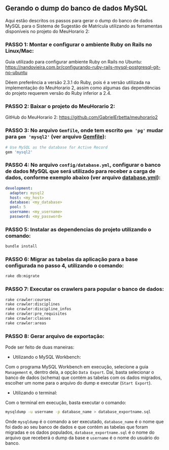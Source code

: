 ## Gerando o dump do banco de dados MySQL

Aqui estão descritos os passos para gerar o dump do banco de dados MySQL para o Sistema de Sugestão de Matrícula utilizando as ferramentas disponíveis no projeto do MeuHorario 2:

### PASSO 1: Montar e configurar o ambiente Ruby on Rails no Linux/Mac:

Guia utilizado para configurar ambiente Ruby on Rails no Ubuntu: <https://nandovieira.com.br/configurando-ruby-rails-mysql-postgresql-git-no-ubuntu>

Dêem preferência a versão 2.3.1 do Ruby, pois é a versão utilizada na implementação do MeuHorario 2, assim como algumas das dependências do projeto requerem versão do Ruby inferior a 2.4.

### PASSO 2: Baixar o projeto do MeuHorario 2:

GitHub do MeuHorario 2: <https://github.com/GabrielErbetta/meuhorario2>

### PASSO 3: No arquivo `Gemfile`, onde tem escrito `gem 'pg'` mudar para `gem 'mysql2'` (ver arquivo [Gemfile](https://naaramusse.github.io/Holmes-Corp/documents/Gemfile)):

```ruby
# Use MySQL as the database for Active Record  
gem 'mysql2'
```

### PASSO 4: No arquivo `config/database.yml`, configurar o banco de dados MySQL que será utilizado para receber a carga de dados, conforme exemplo abaixo (ver arquivo [database.yml](https://naaramusse.github.io/Holmes-Corp/documents/database.yml)):

```yaml
development:  
  adapter: mysql2  
  host: <my_host>  
  database: <my_database>  
  pool: 5  
  username: <my_username>  
  password: <my_password>
```

### PASSO 5: Instalar as dependencias do projeto utilizando o comando:

```bash
bundle install
```

### PASSO 6: Migrar as tabelas da aplicação para a base configurada no passo 4, utilizando o comando:

```bash
rake db:migrate
```

### PASSO 7: Executar os crawlers para popular o banco de dados:

```bash
rake crawler:courses  
rake crawler:disciplines  
rake crawler:discipline_infos  
rake crawler:pre_requisites  
rake crawler:classes  
rake crawler:areas
```

### PASSO 8: Gerar arquivo de exportação:

Pode ser feito de duas maneiras:

* Utilizando o MySQL Workbench:

Com o programa MySQL Workbench em execução, selecione a guia `Management` e, dentro dela, a opção `Data Export`. Daí, basta selecionar o banco de dados (schema) que contém as tabelas com os dados migrados, escolher um nome para o arquivo do dump e executar (`Start Export`).

* Utilizando o terminal:

Com o terminal em execução, basta executar o comando:

```bash
mysqldump -u username -p database_name > database_exportname.sql
```

Onde `mysqldump` é o comando a ser executado, `database_name` é o nome que foi dado ao seu banco de dados e que contém as tabelas que foram migradas e os dados populados, `database_exportname.sql` é o nome do arquivo que receberá o dump da base e `username` é o nome do usuário do banco.
